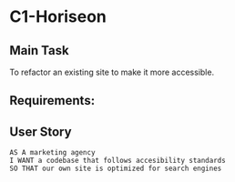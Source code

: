 # C1-Horiseon

## Main Task

To refactor an existing site to make it more accessible.

## Requirements: 


## User Story

```
AS A marketing agency
I WANT a codebase that follows accesibility standards
SO THAT our own site is optimized for search engines
```





